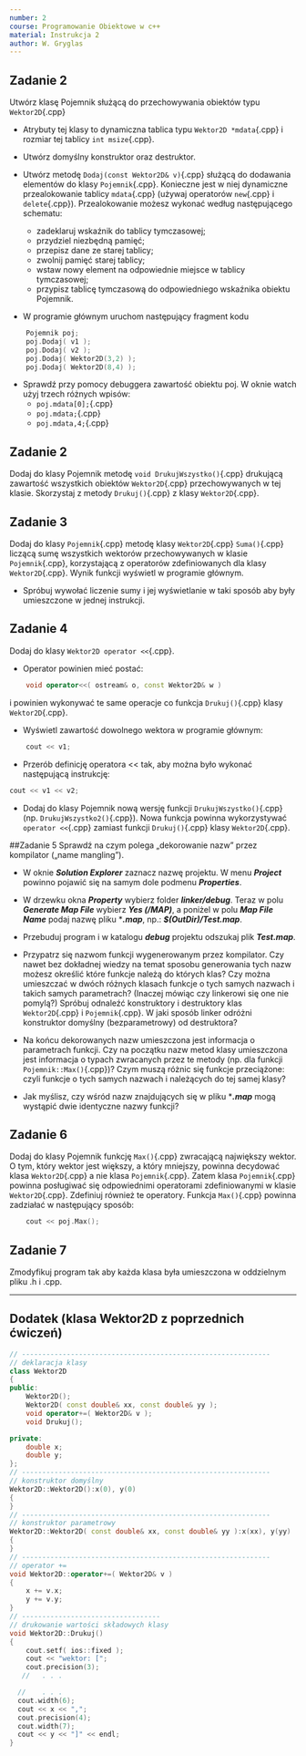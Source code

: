 ```yaml
---
number: 2
course: Programowanie Obiektowe w c++
material: Instrukcja 2
author: W. Gryglas
---
```


##  Zadanie 2
Utwórz klasę Pojemnik służącą do przechowywania obiektów typu `Wektor2D`{.cpp}

* Atrybuty tej klasy to dynamiczna tablica typu `Wektor2D *mdata`{.cpp} i rozmiar tej tablicy `int msize`{.cpp}.

* Utwórz domyślny konstruktor oraz destruktor.

* Utwórz metodę `Dodaj(const Wektor2D& v)`{.cpp} służącą do dodawania elementów do klasy `Pojemnik`{.cpp}. Konieczne jest w niej dynamiczne przealokowanie tablicy `mdata`{.cpp} (używaj operatorów `new`{.cpp} i `delete`{.cpp}). Przealokowanie możesz wykonać według następującego schematu:
    * zadeklaruj wskaźnik do tablicy tymczasowej;
    * przydziel niezbędną pamięć;
    * przepisz dane ze starej tablicy;
    * zwolnij pamięć starej tablicy;
    * wstaw nowy element na odpowiednie miejsce w tablicy tymczasowej;
    * przypisz tablicę tymczasową do odpowiedniego wskaźnika obiektu Pojemnik.

* W programie głównym uruchom następujący fragment kodu
```c++
	Pojemnik poj;
	poj.Dodaj( v1 );
	poj.Dodaj( v2 );
	poj.Dodaj( Wektor2D(3,2) );
	poj.Dodaj( Wektor2D(8,4) );
```

* Sprawdź przy pomocy debuggera  zawartość obiektu poj. W oknie watch użyj trzech różnych wpisów:
	* `poj.mdata[0];`{.cpp}
	* `poj.mdata;`{.cpp}
	* `poj.mdata,4;`{.cpp}

## Zadanie 2
Dodaj do klasy Pojemnik metodę `void DrukujWszystko()`{.cpp} drukującą zawartość wszystkich obiektów `Wektor2D`{.cpp} przechowywanych w tej klasie. Skorzystaj z metody `Drukuj()`{.cpp} z klasy `Wektor2D`{.cpp}. 

## Zadanie 3
Dodaj do klasy `Pojemnik`{.cpp} metodę klasy `Wektor2D`{.cpp} `Suma()`{.cpp} liczącą sumę wszystkich wektorów przechowywanych w klasie `Pojemnik`{.cpp}, korzystającą z operatorów zdefiniowanych dla klasy `Wektor2D`{.cpp}. Wynik funkcji wyświetl w programie głównym.

* Spróbuj wywołać liczenie sumy i jej wyświetlanie w taki sposób aby były umieszczone w jednej instrukcji.

## Zadanie 4
Dodaj do klasy `Wektor2D operator <<`{.cpp}.

* Operator powinien mieć postać:
```c++
	void operator<<( ostream& o, const Wektor2D& w )
```
i powinien wykonywać te same operacje co funkcja `Drukuj()`{.cpp} klasy `Wektor2D`{.cpp}.

* Wyświetl zawartość dowolnego wektora w programie głównym:
```c++
	cout << v1;
```

* Przerób definicję operatora << tak, aby można było wykonać następującą instrukcję:
```c++
cout << v1 << v2;
```

* Dodaj do klasy Pojemnik nową wersję funkcji `DrukujWszystko()`{.cpp} (np. `DrukujWszystko2()`{.cpp}). Nowa funkcja powinna wykorzystywać `operator <<`{.cpp} zamiast funkcji `Drukuj()`{.cpp} klasy `Wektor2D`{.cpp}. 

##Zadanie 5
Sprawdź na czym polega „dekorowanie nazw” przez kompilator („name mangling”).

* W oknie ***Solution Explorer*** zaznacz nazwę projektu. W menu ***Project*** powinno pojawić się na samym dole podmenu ***Properties***.

* W drzewku okna ***Property*** wybierz folder ***linker/debug***. Teraz w polu ***Generate Map File***  wybierz ***Yes (/MAP)***, a poniżel w polu ***Map File Name*** podaj nazwę pliku ****.map***, np.: ***$(OutDir)/Test.map***.

* Przebuduj program i w katalogu ***debug*** projektu odszukaj plik ***Test.map***.

* Przypatrz się nazwom funkcji wygenerowanym przez kompilator. Czy nawet bez dokładnej wiedzy na temat sposobu generowania tych nazw możesz określić które funkcje należą do których klas? Czy można umieszczać w dwóch różnych klasach funkcje o tych samych nazwach i takich samych parametrach? (Inaczej mówiąc czy linkerowi się one nie pomylą?)
Spróbuj odnaleźć konstruktory i destruktory klas `Wektor2D`{.cpp} i `Pojemnik`{.cpp}. W jaki sposób linker odróżni konstruktor domyślny (bezparametrowy) od destruktora?

* Na końcu dekorowanych nazw umieszczona jest informacja o parametrach funkcji. Czy na początku nazw metod klasy umieszczona jest informacja o typach zwracanych przez te metody (np. dla funkcji `Pojemnik::Max()`{.cpp})? Czym muszą różnic się funkcje przeciążone: czyli funkcje o tych samych nazwach i należących do tej samej klasy?

* Jak myślisz, czy wśród nazw znajdujących się w pliku ****.map*** mogą wystąpić dwie identyczne nazwy funkcji?

## Zadanie 6
Dodaj do klasy Pojemnik funkcję `Max()`{.cpp} zwracającą największy wektor. O tym, który wektor jest większy, a który mniejszy, powinna decydować klasa `Wektor2D`{.cpp} a nie klasa `Pojemnik`{.cpp}. Zatem klasa `Pojemnik`{.cpp} powinna posługiwać się odpowiednimi operatorami zdefiniowanymi w klasie `Wektor2D`{.cpp}. Zdefiniuj również te operatory. Funkcja `Max()`{.cpp} powinna zadziałać w następujący sposób:
```c++
	cout << poj.Max();
```

## Zadanie 7
Zmodyfikuj program tak aby każda klasa była umieszczona w oddzielnym pliku .h i .cpp.

***
## Dodatek (klasa Wektor2D z poprzednich ćwiczeń)
```c++
// -------------------------------------------------------------
// deklaracja klasy
class Wektor2D
{
public:
	Wektor2D();
	Wektor2D( const double& xx, const double& yy );
	void operator+=( Wektor2D& v );
	void Drukuj();

private:
	double x;
	double y;
};
// -------------------------------------------------------------
// konstruktor domyślny
Wektor2D::Wektor2D():x(0), y(0)
{
}
// -------------------------------------------------------------
// konstruktor parametrowy
Wektor2D::Wektor2D( const double& xx, const double& yy ):x(xx), y(yy) 
{
}
// -------------------------------------------------------------
// operator +=
void Wektor2D::operator+=( Wektor2D& v )
{
	x += v.x;
	y += v.y;
}
// ----------------------------------
// drukowanie wartości składowych klasy
void Wektor2D::Drukuj()
{
	cout.setf( ios::fixed );
	cout << "wektor: [";
	cout.precision(3);
   //   . . .

  //	. . .
  cout.width(6);
  cout << x << ",";
  cout.precision(4);
  cout.width(7);
  cout << y << "]" << endl;
}
```
